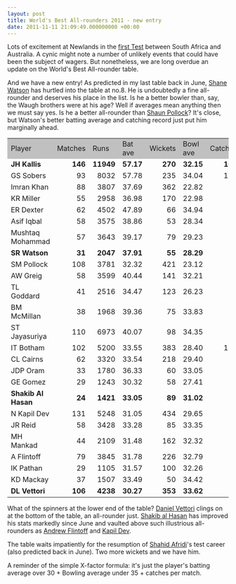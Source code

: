 ```yaml
---
layout: post
title: World's Best All-rounders 2011 - new entry
date: 2011-11-11 21:09:49.000000000 +00:00
---
```

Lots of excitement at Newlands in the <a href="http://www.espncricinfo.com/ci/engine/match/514029.html" target="_blank">first Test</a> between South Africa and Australia. A cynic might note a number of unlikely events that could have been the subject of wagers. But nonetheless, we are long overdue an update on the World's Best All-rounder table.

And we have a new entry! As predicted in my last table back in June, <a href="http://www.espncricinfo.com/ci/content/player/8180.html" target="_blank">Shane Watson</a> has hurtled into the table at no.8. He is undoubtedly a fine all-rounder and deserves his place in the list. Is he a better bowler than, say, the Waugh brothers were at his age? Well if averages mean anything then we must say yes. Is he a better all-rounder than <a href="http://www.espncricinfo.com/ci/content/player/46774.html" target="_blank">Shaun Pollock</a>? It's close, but Watson's better batting average and catching record just put him marginally ahead.
<table border="0">
<tbody>
<tr>
<td bgcolor="silver">Player</td>
<td bgcolor="silver">Matches</td>
<td bgcolor="silver">Runs</td>
<td bgcolor="silver">Bat ave</td>
<td bgcolor="silver">Wickets</td>
<td bgcolor="silver">Bowl ave</td>
<td bgcolor="silver">Catches</td>
<td bgcolor="silver">X-factor</td>
</tr>
<tr>
<td align="LEFT" height="18"><strong>JH Kallis</strong></td>
<td align="RIGHT"><strong>146</strong></td>
<td align="RIGHT"><strong>11949</strong></td>
<td align="RIGHT"><strong>57.17</strong></td>
<td align="RIGHT"><strong>270</strong></td>
<td align="RIGHT"><strong>32.15</strong></td>
<td align="RIGHT"><strong>167</strong></td>
<td align="RIGHT"><strong>31.17</strong></td>
</tr>
<tr>
<td align="LEFT" height="18">GS Sobers</td>
<td align="RIGHT">93</td>
<td align="RIGHT">8032</td>
<td align="RIGHT">57.78</td>
<td align="RIGHT">235</td>
<td align="RIGHT">34.04</td>
<td align="RIGHT">109</td>
<td align="RIGHT">29.92</td>
</tr>
<tr>
<td align="LEFT" height="18">Imran Khan</td>
<td align="RIGHT">88</td>
<td align="RIGHT">3807</td>
<td align="RIGHT">37.69</td>
<td align="RIGHT">362</td>
<td align="RIGHT">22.82</td>
<td align="RIGHT">28</td>
<td align="RIGHT">20.20</td>
</tr>
<tr>
<td align="LEFT" height="18">KR Miller</td>
<td align="RIGHT">55</td>
<td align="RIGHT">2958</td>
<td align="RIGHT">36.98</td>
<td align="RIGHT">170</td>
<td align="RIGHT">22.98</td>
<td align="RIGHT">38</td>
<td align="RIGHT">19.69</td>
</tr>
<tr>
<td align="LEFT" height="18">ER Dexter</td>
<td align="RIGHT">62</td>
<td align="RIGHT">4502</td>
<td align="RIGHT">47.89</td>
<td align="RIGHT">66</td>
<td align="RIGHT">34.94</td>
<td align="RIGHT">29</td>
<td align="RIGHT">18.42</td>
</tr>
<tr>
<td align="LEFT" height="18">Asif Iqbal</td>
<td align="RIGHT">58</td>
<td align="RIGHT">3575</td>
<td align="RIGHT">38.86</td>
<td align="RIGHT">53</td>
<td align="RIGHT">28.34</td>
<td align="RIGHT">36</td>
<td align="RIGHT">16.14</td>
</tr>
<tr>
<td align="LEFT" height="18">Mushtaq Mohammad</td>
<td align="RIGHT">57</td>
<td align="RIGHT">3643</td>
<td align="RIGHT">39.17</td>
<td align="RIGHT">79</td>
<td align="RIGHT">29.23</td>
<td align="RIGHT">42</td>
<td align="RIGHT">15.68</td>
</tr>
<tr>
<td align="LEFT" height="18"><strong>SR Watson</strong></td>
<td align="RIGHT"><strong>31</strong></td>
<td align="RIGHT"><strong>2047</strong></td>
<td align="RIGHT"><strong>37.91</strong></td>
<td align="RIGHT"><strong>55</strong></td>
<td align="RIGHT"><strong>28.29</strong></td>
<td align="RIGHT"><strong>22</strong></td>
<td align="RIGHT"><strong>15.33</strong></td>
</tr>
<tr>
<td align="LEFT" height="18">SM Pollock</td>
<td align="RIGHT">108</td>
<td align="RIGHT">3781</td>
<td align="RIGHT">32.32</td>
<td align="RIGHT">421</td>
<td align="RIGHT">23.12</td>
<td align="RIGHT">72</td>
<td align="RIGHT">14.86</td>
</tr>
<tr>
<td align="LEFT" height="18">AW Greig</td>
<td align="RIGHT">58</td>
<td align="RIGHT">3599</td>
<td align="RIGHT">40.44</td>
<td align="RIGHT">141</td>
<td align="RIGHT">32.21</td>
<td align="RIGHT">87</td>
<td align="RIGHT">14.73</td>
</tr>
<tr>
<td align="LEFT" height="18">TL Goddard</td>
<td align="RIGHT">41</td>
<td align="RIGHT">2516</td>
<td align="RIGHT">34.47</td>
<td align="RIGHT">123</td>
<td align="RIGHT">26.23</td>
<td align="RIGHT">48</td>
<td align="RIGHT">14.41</td>
</tr>
<tr>
<td align="LEFT" height="18">BM McMillan</td>
<td align="RIGHT">38</td>
<td align="RIGHT">1968</td>
<td align="RIGHT">39.36</td>
<td align="RIGHT">75</td>
<td align="RIGHT">33.83</td>
<td align="RIGHT">49</td>
<td align="RIGHT">11.82</td>
</tr>
<tr>
<td align="LEFT" height="18">ST Jayasuriya</td>
<td align="RIGHT">110</td>
<td align="RIGHT">6973</td>
<td align="RIGHT">40.07</td>
<td align="RIGHT">98</td>
<td align="RIGHT">34.35</td>
<td align="RIGHT">78</td>
<td align="RIGHT">11.44</td>
</tr>
<tr>
<td align="LEFT" height="18">IT Botham</td>
<td align="RIGHT">102</td>
<td align="RIGHT">5200</td>
<td align="RIGHT">33.55</td>
<td align="RIGHT">383</td>
<td align="RIGHT">28.40</td>
<td align="RIGHT">120</td>
<td align="RIGHT">11.32</td>
</tr>
<tr>
<td align="LEFT" height="18">CL Cairns</td>
<td align="RIGHT">62</td>
<td align="RIGHT">3320</td>
<td align="RIGHT">33.54</td>
<td align="RIGHT">218</td>
<td align="RIGHT">29.40</td>
<td align="RIGHT">14</td>
<td align="RIGHT">9.36</td>
</tr>
<tr>
<td align="LEFT" height="18">JDP Oram</td>
<td align="RIGHT">33</td>
<td align="RIGHT">1780</td>
<td align="RIGHT">36.33</td>
<td align="RIGHT">60</td>
<td align="RIGHT">33.05</td>
<td align="RIGHT">15</td>
<td align="RIGHT">8.73</td>
</tr>
<tr>
<td align="LEFT" height="18">GE Gomez</td>
<td align="RIGHT">29</td>
<td align="RIGHT">1243</td>
<td align="RIGHT">30.32</td>
<td align="RIGHT">58</td>
<td align="RIGHT">27.41</td>
<td align="RIGHT">18</td>
<td align="RIGHT">8.52</td>
</tr>
<tr>
<td align="LEFT" height="18"><strong>Shakib Al Hasan</strong></td>
<td align="RIGHT"><strong>24</strong></td>
<td align="RIGHT"><strong>1421</strong></td>
<td align="RIGHT"><strong>33.05</strong></td>
<td align="RIGHT"><strong>89</strong></td>
<td align="RIGHT"><strong>31.02</strong></td>
<td align="RIGHT"><strong>9</strong></td>
<td align="RIGHT"><strong>7.40</strong></td>
</tr>
<tr>
<td align="LEFT" height="18">N Kapil Dev</td>
<td align="RIGHT">131</td>
<td align="RIGHT">5248</td>
<td align="RIGHT">31.05</td>
<td align="RIGHT">434</td>
<td align="RIGHT">29.65</td>
<td align="RIGHT">64</td>
<td align="RIGHT">6.89</td>
</tr>
<tr>
<td align="LEFT" height="18">JR Reid</td>
<td align="RIGHT">58</td>
<td align="RIGHT">3428</td>
<td align="RIGHT">33.28</td>
<td align="RIGHT">85</td>
<td align="RIGHT">33.35</td>
<td align="RIGHT">39</td>
<td align="RIGHT">5.60</td>
</tr>
<tr>
<td align="LEFT" height="18">MH Mankad</td>
<td align="RIGHT">44</td>
<td align="RIGHT">2109</td>
<td align="RIGHT">31.48</td>
<td align="RIGHT">162</td>
<td align="RIGHT">32.32</td>
<td align="RIGHT">33</td>
<td align="RIGHT">4.91</td>
</tr>
<tr>
<td align="LEFT" height="18">A Flintoff</td>
<td align="RIGHT">79</td>
<td align="RIGHT">3845</td>
<td align="RIGHT">31.78</td>
<td align="RIGHT">226</td>
<td align="RIGHT">32.79</td>
<td align="RIGHT">52</td>
<td align="RIGHT">4.65</td>
</tr>
<tr>
<td align="LEFT" height="18">IK Pathan</td>
<td align="RIGHT">29</td>
<td align="RIGHT">1105</td>
<td align="RIGHT">31.57</td>
<td align="RIGHT">100</td>
<td align="RIGHT">32.26</td>
<td align="RIGHT">8</td>
<td align="RIGHT">4.59</td>
</tr>
<tr>
<td align="LEFT" height="18">KD Mackay</td>
<td align="RIGHT">37</td>
<td align="RIGHT">1507</td>
<td align="RIGHT">33.49</td>
<td align="RIGHT">50</td>
<td align="RIGHT">34.42</td>
<td align="RIGHT">16</td>
<td align="RIGHT">4.50</td>
</tr>
<tr>
<td align="LEFT" height="18"><strong>DL Vettori</strong></td>
<td align="RIGHT"><strong>106</strong></td>
<td align="RIGHT"><strong>4238</strong></td>
<td align="RIGHT"><strong>30.27</strong></td>
<td align="RIGHT"><strong>353</strong></td>
<td align="RIGHT"><strong>33.62</strong></td>
<td align="RIGHT"><strong>57</strong></td>
<td align="RIGHT"><strong>2.20</strong></td>
</tr>
</tbody>
</table>
What of the spinners at the lower end of the table? <a href="http://www.espncricinfo.com/ci/content/player/38710.html" target="_blank">Daniel Vettori</a> clings on at the bottom of the table, an all-rounder just. <a href="http://www.espncricinfo.com/ci/content/player/56143.html" target="_blank">Shakib al Hasan</a> has improved his stats markedly since June and vaulted above such illustrious all-rounders as <a href="http://www.espncricinfo.com/ci/content/player/12856.html" target="_blank">Andrew Flintoff</a> and <a href="http://www.espncricinfo.com/ci/content/player/30028.html" target="_blank">Kapil Dev</a>.

The table waits impatiently for the resumption of <a href="http://www.espncricinfo.com/ci/content/player/42639.html" target="_blank">Shahid Afridi</a>'s test career (also predicted back in June). Two more wickets and we have him.

A reminder of the simple X-factor formula: it's just the player's batting average over 30 + Bowling average under 35 + catches per match.
